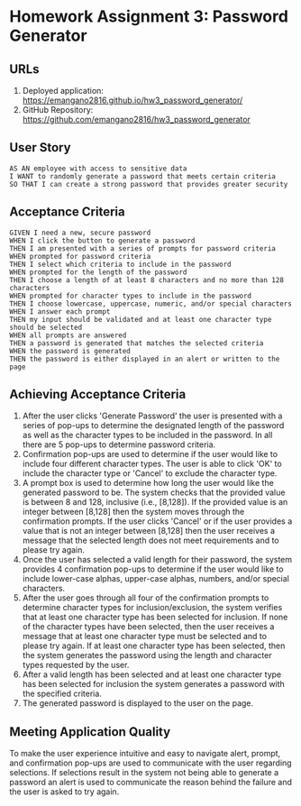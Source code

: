 # Homework Assignment 3: Password Generator

## URLs
1. Deployed application: https://emangano2816.github.io/hw3_password_generator/
2. GitHub Repository: https://github.com/emangano2816/hw3_password_generator

## User Story
```
AS AN employee with access to sensitive data
I WANT to randomly generate a password that meets certain criteria
SO THAT I can create a strong password that provides greater security
```
## Acceptance Criteria
```
GIVEN I need a new, secure password
WHEN I click the button to generate a password
THEN I am presented with a series of prompts for password criteria
WHEN prompted for password criteria
THEN I select which criteria to include in the password
WHEN prompted for the length of the password
THEN I choose a length of at least 8 characters and no more than 128 characters
WHEN prompted for character types to include in the password
THEN I choose lowercase, uppercase, numeric, and/or special characters
WHEN I answer each prompt
THEN my input should be validated and at least one character type should be selected
WHEN all prompts are answered
THEN a password is generated that matches the selected criteria
WHEN the password is generated
THEN the password is either displayed in an alert or written to the page
```
## Achieving Acceptance Criteria
1. After the user clicks 'Generate Password' the user is presented with a series of pop-ups to determine the designated length of the password as well as the character types to be included in the password.  In all there are 5 pop-ups to determine password criteria.
2. Confirmation pop-ups are used to determine if the user would like to include four different character types.  The user is able to click 'OK' to include the character type or 'Cancel' to exclude the character type.
3. A prompt box is used to determine how long the user would like the generated password to be.  The system checks that the provided value is between 8 and 128, inclusive (i.e., [8,128]). If the provided value is an integer between [8,128] then the system moves through the confirmation prompts.  If the user clicks 'Cancel' or if the user provides a value that is not an integer between [8,128] then the user receives a message that the selected length does not meet requirements and to please try again.
4. Once the user has selected a valid length for their password, the system provides 4 confirmation pop-ups to determine if the user would like to include lower-case alphas, upper-case alphas, numbers, and/or special characters.  
5. After the user goes through all four of the confirmation prompts to determine character types for inclusion/exclusion, the system verifies that at least one character type has been selected for inclusion.  If none of the character types have been selected, then the user receives a message that at least one character type must be selected and to please try again.  If at least one character type has been selected, then the system generates the password using the length and character types requested by the user.
6. After a valid length has been selected and at least one character type has been selected for inclusion the system generates a password with the specified criteria.
7. The generated password is displayed to the user on the page.


## Meeting Application Quality
To make the user experience intuitive and easy to navigate alert, prompt, and confirmation pop-ups are used to communicate with the user regarding selections.  If selections result in the system not being able to generate a password an alert is used to communicate the reason behind the failure and the user is asked to try again.
